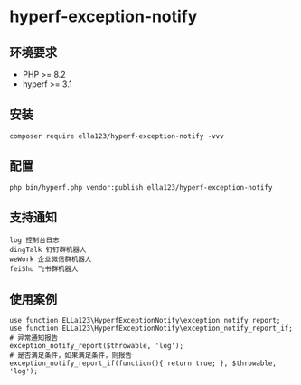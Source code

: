 # hyperf-exception-notify

## 环境要求

* PHP >= 8.2
* hyperf >= 3.1

## 安装

```shell
composer require ella123/hyperf-exception-notify -vvv
```

## 配置

```shell
php bin/hyperf.php vendor:publish ella123/hyperf-exception-notify
```

## 支持通知

```shell
log 控制台日志
dingTalk 钉钉群机器人
weWork 企业微信群机器人
feiShu 飞书群机器人
```

## 使用案例

```shell
use function ELLa123\HyperfExceptionNotify\exception_notify_report;
use function ELLa123\HyperfExceptionNotify\exception_notify_report_if;
# 异常通知报告
exception_notify_report($throwable, 'log');
# 是否满足条件，如果满足条件，则报告
exception_notify_report_if(function(){ return true; }, $throwable, 'log');
```